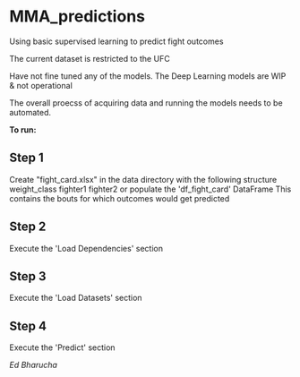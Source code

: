 # MMA_predictions
Using basic supervised learning to predict fight outcomes

The current dataset is restricted to the UFC

Have not fine tuned any of the models.
The Deep Learning models are WIP & not operational

The overall proecss of acquiring data and running the models needs to be automated.  

<b>To run:</b>

## Step 1
Create "fight_card.xlsx" in the data directory with the following structure
weight_class      fighter1    fighter2
or populate the 'df_fight_card' DataFrame
This contains the bouts for which outcomes would get predicted

## Step 2
Execute the 'Load Dependencies' section

## Step 3
Execute the 'Load Datasets' section

## Step 4
Execute the 'Predict' section

<i>Ed Bharucha</i> 